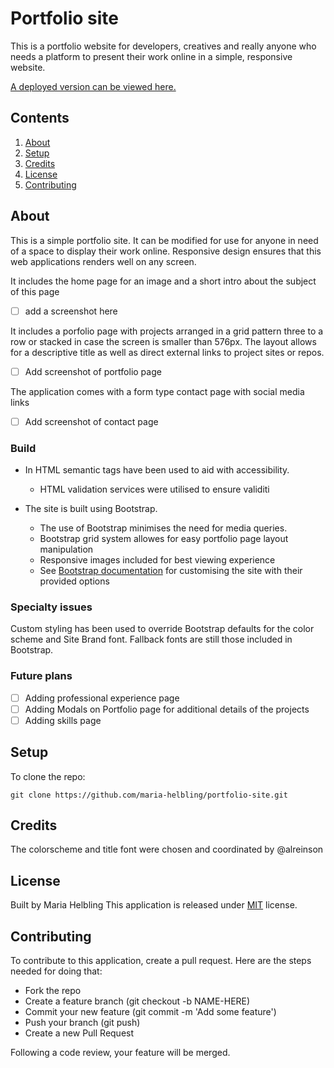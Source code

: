 # Portfolio site

This is a portfolio website for developers, creatives and really anyone who needs a platform to present their work online in a simple, responsive website.

[A deployed version can be viewed here.](https://maria-helbling.github.io/portfolio-site/)

## Contents

1. [About](#about)
2. [Setup](#setup)
3. [Credits](#credits)
4. [License](#license)
5. [Contributing](#contributing)

## About

This is a simple portfolio site. It can be modified for use for anyone in need of a space to display their work online.
Responsive design ensures that this web applications renders well on any screen.

It includes the home page for an image and a short intro about the subject of this page

- [ ] add a screenshot here

It includes a porfolio page with projects arranged in a grid pattern three to a row or stacked in case the screen is smaller than 576px.
The layout allows for a descriptive title as well as direct external links to project sites or repos. 

- [ ] Add screenshot of portfolio page

The application comes with a form type contact page with social media links

- [ ] Add screenshot of contact page

### Build

* In HTML semantic tags have been used to aid with accessibility.
   * HTML validation services were utilised to ensure validiti

* The site is built using Bootstrap.
   * The use of Bootstrap minimises the need for media queries.
   * Bootstrap grid system allowes for easy portfolio page layout manipulation
   * Responsive images included for best viewing experience 
   * See [Bootstrap documentation](https://getbootstrap.com/docs/4.5/getting-started/introduction/) for customising the site with their provided options

### Specialty issues

Custom styling has been used to override Bootstrap defaults for the color scheme and Site Brand font. 
Fallback fonts are still those included in Bootstrap.

### Future plans

- [ ] Adding professional experience page
- [ ] Adding Modals on Portfolio page for additional details of the projects
- [ ] Adding skills page

## Setup

To clone the repo:
```
git clone https://github.com/maria-helbling/portfolio-site.git
``` 

## Credits

The colorscheme and title font were chosen and coordinated by @alreinson

## License

Built by Maria Helbling
This application is released under [MIT](LICENSE.txt) license.

## Contributing

To contribute to this application, create a pull request.
Here are the steps needed for doing that:
- Fork the repo
- Create a feature branch (git checkout -b NAME-HERE)
- Commit your new feature (git commit -m 'Add some feature')
- Push your branch (git push)
- Create a new Pull Request

Following a code review, your feature will be merged.
